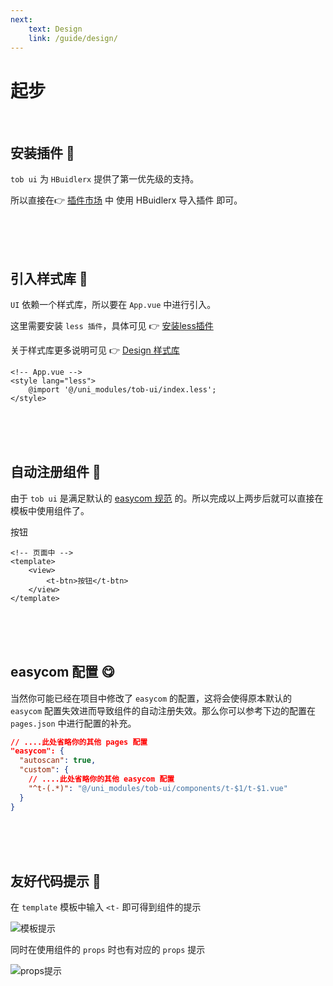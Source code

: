 ```yaml
---
next: 
    text: Design
    link: /guide/design/
---
```

# 起步

<br />


## 安装插件 :thinking:

`tob ui` 为 `HBuidlerx` 提供了第一优先级的支持。  

所以直接在👉 [插件市场](https://ext.dcloud.net.cn/) 中 <t-tag color="accent" :light="false">使用 HBuidlerx 导入插件</t-tag> 即可。

<br />
<br />
<br />

## 引入样式库 :monocle_face:
`UI` 依赖一个样式库，所以要在 `App.vue` 中进行引入。 

这里需要安装 `less 插件`，具体可见 👉 [安装less插件](/guide/design/style/#安装-less-插件)

关于样式库更多说明可见 👉 [Design 样式库](/guide/design/style/)
```vue
<!-- App.vue -->
<style lang="less">
    @import '@/uni_modules/tob-ui/index.less';
</style>
```

<br />
<br />
<br />

## 自动注册组件 :smiling_face_with_three_hearts:

由于 `tob ui` 是满足默认的 [easycom 规范](https://uniapp.dcloud.io/component/README?id=easycom%e7%bb%84%e4%bb%b6%e8%a7%84%e8%8c%83) 的。所以完成以上两步后就可以直接在模板中使用组件了。

<t-btn color="primary">按钮</t-btn>

```vue
<!-- 页面中 -->
<template>
    <view>
        <t-btn>按钮</t-btn>
    </view>
</template>
```

<br />
<br />
<br />

## easycom 配置 :yum:

当然你可能已经在项目中修改了 `easycom` 的配置，这将会使得原本默认的 `easycom` 配置失效进而导致组件的自动注册失效。那么你可以参考下边的配置在 `pages.json` 中进行配置的补充。

```json
// ....此处省略你的其他 pages 配置
"easycom": {
  "autoscan": true,
  "custom": {
    // ....此处省略你的其他 easycom 配置
    "^t-(.*)": "@/uni_modules/tob-ui/components/t-$1/t-$1.vue"
  }
}
```

<br />
<br />
<br />

## 友好代码提示 :raised_eyebrow:

在 `template` 模板中输入 `<t-` 即可得到组件的提示

![模板提示](/template-tips.png)

同时在使用组件的 `props` 时也有对应的 `props` 提示

![props提示](/code-tips.png)

<br />
<br />
<br />

